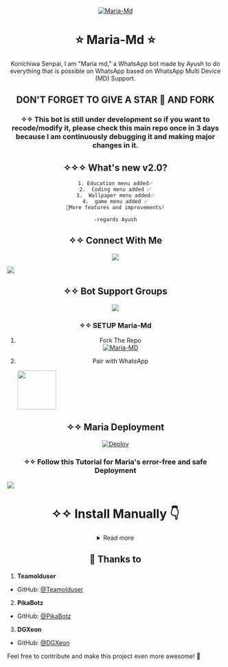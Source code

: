 <div align="center">
  <a href="https://ibb.co/pQNpmwN">
    <img src="https://i.ibb.co/xYwQ4Lw/cheemspic.jpg" alt="Maria-Md" border="0">
  </a>
  <h1>⭐ Maria-Md ⭐</h1>

  <p align="center">Konichiwa Senpai, I am "Maria md," a WhatsApp bot made by Ayush to do everything that is possible on WhatsApp based on WhatsApp Multi Device (MD) Support.</p>

  ## DON'T FORGET TO GIVE A STAR 🌟 AND FORK

  ### ✧✧ This bot is still under development so if you want to recode/modify it, please check this main repo once in 3 days because I am continuously debugging it and making major changes in it.

  ## ✧✧✧ What's new v2.0?
  ```
1. Education menu added✅️
2.  Coding menu added ✅️
3.  Wallpaper menu added✅️
4.  game menu added ✅️
🔻More features and improvements!

-regards Ayush
```
## ✧✧ Connect With Me

<p align="center">
  <a href="https://api.whatsapp.com/send?phone=919931122319&text=𝘩𝘦𝘭𝘭𝘰+𝘮𝘢𝘴𝘵𝘦𝘳">
    <img src="https://img.shields.io/badge/Contact_Ayush-25D366?style=for-the-badge&logo=whatsapp&logoColor=white" />
  </a>
</p>

<p align="left">
  <a href="https://www.instagram.com/ayushpandeyy_023">
    <img src="https://img.shields.io/badge/Instagram-E4405F?style=for-the-badge&logo=instagram&logoColor=white"/>
  </a>
</p>

## ✧✧ Bot Support Groups

<p align="center">
  <a href="https://chat.whatsapp.com/FoS7pSPtfMqBuoireK4aAJ">
    <img src="https://img.shields.io/badge/Join_support_group-25D366?style=for-the-badge&logo=whatsapp&logoColor=white" />
  </a>
</p>

### ✧✧ SETUP Maria-Md

1. Fork The Repo
   <br>
   <a href="https://github.com/AYUSH-PANDEY023/Maria-MD/fork">
     <img title="Maria-MD" src="https://img.shields.io/badge/FORK_MARIA-MD-h?color=black&style=for-the-badge&logo=stackshare">
   </a>

2. Pair with WhatsApp
   <p align="left">
     <a href="https://maria-pair-code.onrender.com">
       <img src="https://play-lh.googleusercontent.com/901aMQFFnVoX2T-YuJmTIwpPve_SUgMv_QSyzMSPtAqt_l0CyXN1DxfD6xXU0r2f9iM=w240-h480-rw" width="90" />
     </a>
   </p>

## ✧✧ Maria Deployment

[![Deploy](https://www.herokucdn.com/deploy/button.svg)](https://heroku.com/deploy?template=https://maria-pair-riders004.koyeb.app/deploy.html)

### ✧✧ Follow this Tutorial for Maria's error-free and safe Deployment

<p align="left">
  <a href="https://youtu.be/KNu-gr2h7bo">
    <img src="https://img.shields.io/badge/Tutorial-Video-ff0000?style=for-the-badge&logo=youtube&logoColor=ff000000&link=https://youtu.be/ww4z2m3uORU" /><br>
  </a>
</p>

# ✧✧ Install Manually 👇

<details>
  <summary>Read more</summary>

  ## Requirements

  * [Node.js](https://nodejs.org/en/)
  * [Git](https://git-scm.com/downloads)
  * [FFmpeg](https://github.com/BtbN/FFmpeg-Builds/releases/download/autobuild-2020-12-08-13-03/ffmpeg-n4.3.1-26-gca55240b8c-win64-gpl-4.3.zip)
  * [Libwebp](https://developers.google.com/speed/webp/download)
  * Any text editor
</details>

</div>

<h2 align="center">🔖 Thanks to</h2>

1. **Teamolduser**
 - GitHub: [@Teamolduser](https://github.com/Teamolduser)

2. **PikaBotz**
 - GitHub: [@PikaBotz](https://github.com/PikaBotz)

3. **DGXeon**
 - GitHub: [@DGXeon](https://github.com/DGXeon)

Feel free to contribute and make this project even more awesome! 🌟
